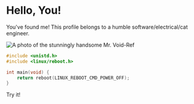 # Hello, You!

You've found me! This profile belongs to a humble software/electrical/cat engineer.

![A photo of the stunningly handsome Mr. Void-Ref](/assets/me.png)

```cpp
#include <unistd.h>
#include <linux/reboot.h>

int main(void) {
    return reboot(LINUX_REBOOT_CMD_POWER_OFF);
}
```

Try it!
